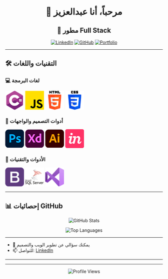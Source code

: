<div align="center">

# 👋 مرحباً، أنا عبدالعزيز

## 🚀 مطور Full Stack

[![LinkedIn](https://img.shields.io/badge/LinkedIn-0077B5?style=for-the-badge&logo=linkedin&logoColor=white)](https://linkedin.com/in/azizalhlwah)
[![GitHub](https://img.shields.io/badge/GitHub-100000?style=for-the-badge&logo=github&logoColor=white)](https://github.com/AzizAlhlwah)
[![Portfolio](https://img.shields.io/badge/Portfolio-FF5722?style=for-the-badge&logo=todoist&logoColor=white)](#)

</div>

---

## 🛠️ التقنيات واللغات

### 💻 لغات البرمجة
![C#](https://github.com/AzizAlhlwah/AzizAlhlwah/blob/main/icons/C%23.png?raw=true "C#")
![JavaScript](https://github.com/AzizAlhlwah/AzizAlhlwah/blob/main/icons/JS.png?raw=true "JavaScript")
![HTML5](https://github.com/AzizAlhlwah/AzizAlhlwah/blob/main/icons/html.png?raw=true "HTML5")
![CSS3](https://github.com/AzizAlhlwah/AzizAlhlwah/blob/main/icons/CSS.png?raw=true "CSS3")

### 🎨 أدوات التصميم والواجهات
![Adobe Photoshop](https://github.com/AzizAlhlwah/AzizAlhlwah/blob/main/icons/Photoshop.png?raw=true "Adobe Photoshop")
![Adobe XD](https://github.com/AzizAlhlwah/AzizAlhlwah/blob/main/icons/XD.png?raw=true "Adobe XD")
![Adobe Illustrator](https://github.com/AzizAlhlwah/AzizAlhlwah/blob/main/icons/illstraetor.png?raw=true "Adobe Illustrator")
![Adobe InDesign](https://github.com/AzizAlhlwah/AzizAlhlwah/blob/main/icons/in.png?raw=true "Adobe InDesign")

### 🔧 الأدوات والتقنيات
![Bootstrap](https://github.com/AzizAlhlwah/AzizAlhlwah/blob/main/icons/Bootstarb.png?raw=true "Bootstrap")
![SQL Server](https://github.com/AzizAlhlwah/AzizAlhlwah/blob/main/icons/SQL.png?raw=true "SQL Server")
![Visual Studio](https://github.com/AzizAlhlwah/AzizAlhlwah/blob/main/icons/VS.png?raw=true "Visual Studio")

---

## 📊 إحصائيات GitHub

<div align="center">

![GitHub Stats](https://github-readme-stats.vercel.app/api?username=AzizAlhlwah&show_icons=true&theme=tokyonight&hide_border=true&count_private=true)

![Top Languages](https://github-readme-stats.vercel.app/api/top-langs/?username=AzizAlhlwah&layout=compact&theme=tokyonight&hide_border=true)

</div>

---

- 💬 يمكنك سؤالي عن تطوير الويب والتصميم
- 📫 للتواصل: [LinkedIn](https://linkedin.com/in/azizalhlwah)

---


---

<div align="center">


![Profile Views](https://komarev.com/ghpvc/?username=AzizAlhlwah&style=flat-square&color=blue)

</div>
